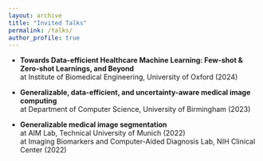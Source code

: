 ```yaml
---
layout: archive
title: "Invited Talks"
permalink: /talks/
author_profile: true
---
```

- **Towards Data-efficient Healthcare Machine Learning: Few-shot & Zero-shot Learnings, and Beyond**\
   at Institute of Biomedical Engineering, University of Oxford (2024)
  
- **Generalizable, data-efficient, and uncertainty-aware medical image computing**\
   at Department of Computer Science, University of Birmingham (2023)
  
- **Generalizable medical image segmentation**\
   at AIM Lab, Technical University of Munich (2022)\
   at Imaging Biomarkers and Computer-Aided Diagnosis Lab, NIH Clinical Center (2022)

  
